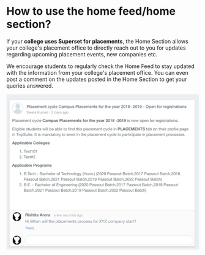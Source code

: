 # How to use the home feed/home section?

If your **college uses Superset for placements**, the Home Section allows your college's placement office to directly reach out to you for updates regarding upcoming placement events, new companies etc.

We encourage students to regularly check the Home Feed to stay updated with the information from your college's placement office. You can even post a comment on the updates posted in the Home Section to get your queries answered. 

![](../../.gitbook/assets/image%20%28126%29.png)

